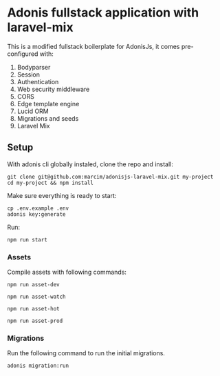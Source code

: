 
# Adonis fullstack application with laravel-mix

This is a modified fullstack boilerplate for AdonisJs, it comes pre-configured with:

1. Bodyparser
2. Session
3. Authentication
4. Web security middleware
5. CORS
6. Edge template engine
7. Lucid ORM
8. Migrations and seeds
9. Laravel Mix

## Setup

With adonis cli globally instaled, clone the repo and install:

```shell
git clone git@github.com:marcim/adonisjs-laravel-mix.git my-project
cd my-project && npm install
```

Make sure everything is ready to start:

```shell
cp .env.example .env
adonis key:generate
```

Run:

```shell
npm run start
```

### Assets

Compile assets with following commands:

```shell
npm run asset-dev

npm run asset-watch

npm run asset-hot

npm run asset-prod
```

### Migrations

Run the following command to run the initial migrations.

```shell
adonis migration:run
```
